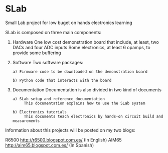 # SLab
Small Lab project for low buget on hands electronics learning

SLab is composed on three main components:

1) Hardware
    One low cost demonstration board that include, at least, two DACs and four ADC inputs
    Some electronics, at least 6 opamps, to provide some buffering
    
2) Software
    Two software packages:
    
       a) Firmware code to be downloaded on the demonstration board
       
       b) Python code that interacts with the board
       
3) Documentation
    Documentation is also divided in two kind of documents
    
       a) SLab setup and reference documentation
            This documentation explains how to use the SLab system
            
       b) Electronics tutorials
            This documents teach electronics by hands-on circuit build and measurements
            
Information about this projects will be posted on my two blogs:

   R6500 http://r6500.blogspot.com.es/ (In English)
   AIM65 http://aim65.blogspot.com.es/ (In Spanish)
   
    
